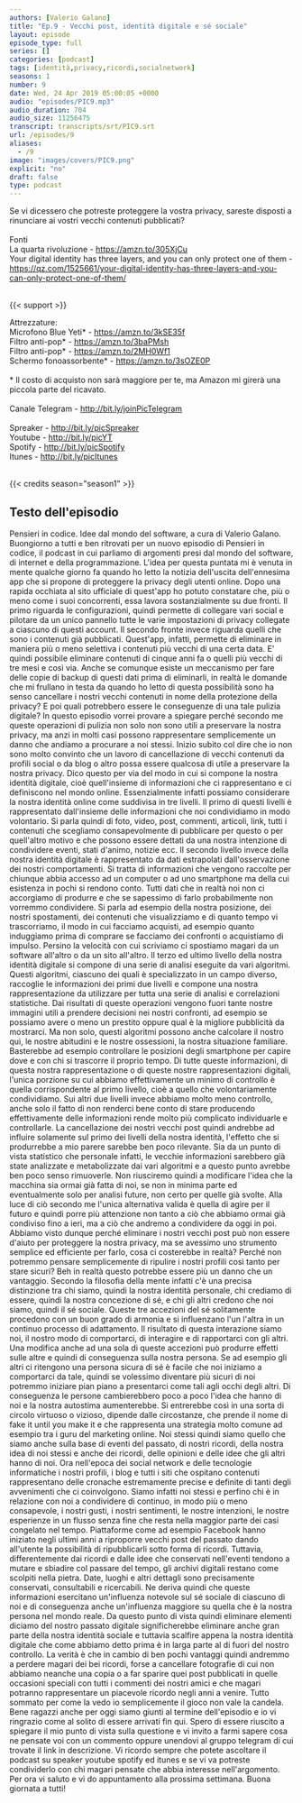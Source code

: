 ```yaml
---
authors: [Valerio Galano]
title: "Ep.9 - Vecchi post, identità digitale e sé sociale"
layout: episode
episode_type: full
series: []
categories: [podcast]
tags: [identità,privacy,ricordi,socialnetwork]
seasons: 1
number: 9
date: Wed, 24 Apr 2019 05:00:05 +0000
audio: "episodes/PIC9.mp3"
audio_duration: 704
audio_size: 11256475
transcript: transcripts/srt/PIC9.srt
url: /episodes/9
aliases: 
  - /9
image: "images/covers/PIC9.png"
explicit: "no"
draft: false
type: podcast
---
```

Se vi dicessero che potreste proteggere la vostra privacy, sareste disposti a rinunciare ai vostri vecchi contenuti pubblicati?<br /><br />Fonti<br />La quarta rivoluzione - <a href="https://amzn.to/305XjCu" rel="noopener">https://amzn.to/305XjCu</a> <br />Your digital identity has three layers, and you can only protect one of them - <a href="https://qz.com/1525661/your-digital-identity-has-three-layers-and-you-can-only-protect-one-of-them/" rel="noopener">https://qz.com/1525661/your-digital-identity-has-three-layers-and-you-can-only-protect-one-of-them/</a> <br /><br />

{{< support >}}

Attrezzature:<br />Microfono Blue Yeti* - <a href="https://amzn.to/3kSE35f" rel="noopener">https://amzn.to/3kSE35f</a>  <br />Filtro anti-pop* - <a href="https://amzn.to/3baPMsh" rel="noopener">https://amzn.to/3baPMsh</a>  <br />Filtro anti-pop* - <a href="https://amzn.to/2MH0Wf1" rel="noopener">https://amzn.to/2MH0Wf1</a>  <br />Schermo fonoassorbente* - <a href="https://amzn.to/3sOZE0P" rel="noopener">https://amzn.to/3sOZE0P</a>  <br /><br />* Il costo di acquisto non sarà maggiore per te, ma Amazon mi girerà una piccola parte del ricavato. <br /><br />Canale Telegram - <a href="http://bit.ly/joinPicTelegram" rel="noopener">http://bit.ly/joinPicTelegram</a> <br /><br />Spreaker - <a href="http://bit.ly/picSpreaker" rel="noopener">http://bit.ly/picSpreaker</a> <br />Youtube - <a href="http://bit.ly/picYT" rel="noopener">http://bit.ly/picYT</a> <br />Spotify - <a href="http://bit.ly/picSpotify" rel="noopener">http://bit.ly/picSpotify</a> <br />Itunes - <a href="http://bit.ly/picItunes" rel="noopener">http://bit.ly/picItunes</a> <br /><br />

{{< credits season="season1" >}}

<!-- more -->

## Testo dell'episodio

Pensieri in codice. Idee dal mondo del software, a cura di Valerio Galano.
Buongiorno a tutti e ben ritrovati per un nuovo episodio di Pensieri in codice, il podcast in
cui parliamo di argomenti presi dal mondo del software, di internet e della programmazione.
L'idea per questa puntata mi è venuta in mente qualche giorno fa quando ho letto la notizia
dell'uscita dell'ennesima app che si propone di proteggere la privacy degli utenti online.
Dopo una rapida occhiata al sito ufficiale di quest'app ho potuto constatare che, più o meno
come i suoi concorrenti, essa lavora sostanzialmente su due fronti. Il primo riguarda le configurazioni,
quindi permette di collegare vari social e pilotare da un unico pannello tutte le varie
impostazioni di privacy collegate a ciascuno di questi account. Il secondo fronte invece riguarda
quelli che sono i contenuti già pubblicati. Quest'app, infatti, permette di eliminare in
maniera più o meno selettiva i contenuti più vecchi di una certa data. E' quindi possibile
eliminare contenuti di cinque anni fa o quelli più vecchi di tre mesi e così via. Anche se
comunque esiste un meccanismo per fare delle copie di backup di questi dati prima di eliminarli,
in realtà le domande che mi frullano in testa da quando ho letto di questa possibilità sono
ha senso cancellare i nostri vecchi contenuti in nome della protezione della privacy? E poi
quali potrebbero essere le conseguenze di una tale pulizia digitale? In questo episodio vorrei
provare a spiegare perché secondo me queste operazioni di pulizia non solo non sono utili
a preservare la nostra privacy, ma anzi in molti casi possono rappresentare semplicemente un danno
che andiamo a procurare a noi stessi. Inizio subito col dire che io non sono molto convinto
che un lavoro di cancellazione di vecchi contenuti da profili social o da blog o altro possa essere
qualcosa di utile a preservare la nostra privacy. Dico questo per via del modo in cui si compone
la nostra identità digitale, cioè quell'insieme di informazioni che ci rappresentano e ci definiscono
nel mondo online. Essenzialmente infatti possiamo considerare la nostra identità online come suddivisa
in tre livelli. Il primo di questi livelli è rappresentato dall'insieme delle informazioni
che noi condividiamo in modo volontario. Si parla quindi di foto, video, post, commenti, articoli,
link, tutti i contenuti che scegliamo consapevolmente di pubblicare per questo o per
quell'altro motivo e che possono essere dettati da una nostra intenzione di condividere eventi,
stati d'animo, notizie ecc. Il secondo livello invece della nostra identità digitale è rappresentato
da dati estrapolati dall'osservazione dei nostri comportamenti. Si tratta di informazioni che
vengono raccolte per chiunque abbia accesso ad un computer o ad uno smartphone ma della cui
esistenza in pochi si rendono conto. Tutti dati che in realtà noi non ci accorgiamo di produrre e che
se sapessimo di farlo probabilmente non vorremmo condividere. Si parla ad esempio della nostra
posizione, dei nostri spostamenti, dei contenuti che visualizziamo e di quanto tempo vi trascorriamo,
il modo in cui facciamo acquisti, ad esempio quanto induggiamo prima di comprare se facciamo
dei confronti o acquistiamo di impulso. Persino la velocità con cui scriviamo ci spostiamo magari
da un software all'altro o da un sito all'altro. Il terzo ed ultimo livello della nostra identità
digitale si compone di una serie di analisi eseguite da vari algoritmi. Questi algoritmi,
ciascuno dei quali è specializzato in un campo diverso, raccoglie le informazioni dei primi due
livelli e compone una nostra rappresentazione da utilizzare per tutta una serie di analisi e
correlazioni statistiche. Dai risultati di queste operazioni vengono fuori tante nostre immagini
utili a prendere decisioni nei nostri confronti, ad esempio se possiamo avere o meno un prestito
oppure qual è la migliore pubblicità da mostrarci. Ma non solo, questi algoritmi possono anche
calcolare il nostro qui, le nostre abitudini e le nostre ossessioni, la nostra situazione
familiare. Basterebbe ad esempio controllare le posizioni degli smartphone per capire dove e con
chi si trascorre il proprio tempo. Di tutte queste informazioni, di questa nostra rappresentazione
o di queste nostre rappresentazioni digitali, l'unica porzione su cui abbiamo effettivamente
un minimo di controllo è quella corrispondente al primo livello, cioè a quello che volontariamente
condividiamo. Sui altri due livelli invece abbiamo molto meno controllo, anche solo il
fatto di non renderci bene conto di stare producendo effettivamente delle informazioni
rende molto più complicato individuarle e controllarle. La cancellazione dei nostri
vecchi post quindi andrebbe ad influire solamente sul primo dei livelli della nostra identità,
l'effetto che si produrrebbe a mio parere sarebbe ben poco rilevante. Sia da un punto di vista
statistico che personale infatti, le vecchie informazioni sarebbero già state analizzate e
metabolizzate dai vari algoritmi e a questo punto avrebbe ben poco senso rimuoverle. Non
riusciremo quindi a modificare l'idea che la macchina sia ormai già fatta di noi, se non
in minima parte ed eventualmente solo per analisi future, non certo per quelle già svolte. Alla
luce di ciò secondo me l'unica alternativa valida è quella di agire per il futuro e quindi porre
più attenzione non tanto a ciò che abbiamo ormai già condiviso fino a ieri, ma a ciò che andremo
a condividere da oggi in poi. Abbiamo visto dunque perché eliminare i nostri vecchi post può non
essere d'aiuto per proteggere la nostra privacy, ma se avessimo uno strumento semplice ed efficiente
per farlo, cosa ci costerebbe in realtà? Perché non potremmo pensare semplicemente di ripulire
i nostri profili così tanto per stare sicuri? Beh in realtà questo potrebbe essere più un danno
che un vantaggio. Secondo la filosofia della mente infatti c'è una precisa distinzione tra chi siamo,
quindi la nostra identità personale, chi crediamo di essere, quindi la nostra concezione di sé,
e chi gli altri credono che noi siamo, quindi il sé sociale. Queste tre accezioni del sé
solitamente procedono con un buon grado di armonia e si influenzano l'un l'altra in un
continuo processo di adattamento. Il risultato di questa interazione siamo noi, il nostro modo
di comportarci, di interagire e di rapportarci con gli altri. Una modifica anche ad una sola di queste
accezioni può produrre effetti sulle altre e quindi di conseguenza sulla nostra persona. Se ad
esempio gli altri ci ritengono una persona sicura di sé è facile che noi iniziamo a comportarci da
tale, quindi se volessimo diventare più sicuri di noi potremmo iniziare pian piano a presentarci
come tali agli occhi degli altri. Di conseguenza le persone cambierebbero poco a poco l'idea che
hanno di noi e la nostra autostima aumenterebbe. Si entrerebbe così in una sorta di circolo virtuoso
o vizioso, dipende dalle circostanze, che prende il nome di fake it until you make it e che
rappresenta una strategia molto comune ad esempio tra i guru del marketing online. Noi stessi quindi
siamo quello che siamo anche sulla base di eventi del passato, di nostri ricordi, della nostra idea
di noi stessi e anche dei ricordi, delle opinioni e delle idee che gli altri hanno di noi. Ora
nell'epoca dei social network e delle tecnologie informatiche i nostri profili, i blog e tutti i
siti che ospitano contenuti rappresentano delle cronache estremamente precise e definite di tanti
degli avvenimenti che ci coinvolgono. Siamo infatti noi stessi e perfino chi è in relazione con noi a
condividere di continuo, in modo più o meno consapevole, i nostri gusti, i nostri sentimenti,
le nostre intenzioni, le nostre esperienze in un flusso senza fine che resta nella maggior parte
dei casi congelato nel tempo. Piattaforme come ad esempio Facebook hanno iniziato negli ultimi
anni a riproporre vecchi post del passato dando all'utente la possibilità di ripubblicarli sotto
forma di ricordi. Tuttavia, differentemente dai ricordi e dalle idee che conservati nell'eventi
tendono a mutare e sbiadire col passare del tempo, gli archivi digitali restano come scolpiti nella
pietra. Date, luoghi e altri dettagli sono precisamente conservati, consultabili e
ricercabili. Ne deriva quindi che queste informazioni esercitano un'influenza notevole
sul sé sociale di ciascuno di noi e di conseguenza anche un'influenza maggiore su quella che è la
nostra persona nel mondo reale. Da questo punto di vista quindi eliminare elementi diciamo del
nostro passato digitale significherebbe eliminare anche gran parte della nostra identità sociale e
tuttavia scalfire appena la nostra identità digitale che come abbiamo detto prima è in larga
parte al di fuori del nostro controllo. La verità è che in cambio di ben pochi vantaggi quindi
andremmo a perdere magari dei bei ricordi, forse a cancellare fotografie di cui non abbiamo
neanche una copia o a far sparire quei post pubblicati in quelle occasioni speciali con
tutti i commenti dei nostri amici e che magari potranno rappresentare un piacevole ricordo
negli anni a venire. Tutto sommato per come la vedo io semplicemente il gioco non vale la candela.
Bene ragazzi anche per oggi siamo giunti al termine dell'episodio e io vi ringrazio come
al solito di essere arrivati fin qui. Spero di essere riuscito a spiegare il mio punto di vista
sulla questione e vi invito a farmi sapere cosa ne pensate voi con un commento oppure unendovi
al gruppo telegram di cui trovate il link in descrizione. Vi ricordo sempre che potete
ascoltare il podcast su speaker youtube spotify ed itunes e se vi va potreste condividerlo con
chi magari pensate che abbia interesse nell'argomento. Per ora vi saluto e vi
do appuntamento alla prossima settimana. Buona giornata a tutti!

